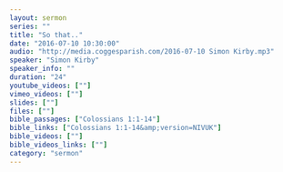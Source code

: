 ```yaml
---
layout: sermon
series: ""
title: "So that.."
date: "2016-07-10 10:30:00"
audio: "http://media.coggesparish.com/2016-07-10 Simon Kirby.mp3"
speaker: "Simon Kirby"
speaker_info: ""
duration: "24"
youtube_videos: [""]
vimeo_videos: [""]
slides: [""]
files: [""]
bible_passages: ["Colossians 1:1-14"]
bible_links: ["Colossians 1:1-14&amp;version=NIVUK"]
bible_videos: [""]
bible_videos_links: [""]
category: "sermon"
---
```


